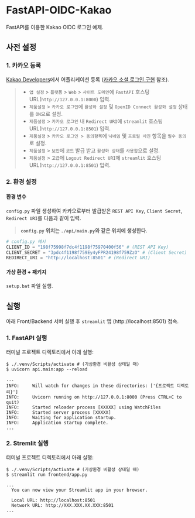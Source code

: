 # FastAPI-OIDC-Kakao
FastAPI를 이용한 Kakao OIDC 로그인 예제.


## 사전 설정

### 1. 카카오 등록
[Kakao Developers](https://developers.kakao.com/)에서 어플리케이션 등록 ([카카오 소셜 로그인 구현](https://blog.naver.com/shino1025/222226561870) 참조).

> * `앱 설정` > `플랫폼` > `Web` > `사이트 도메인`에 `FastAPI` 호스팅 URL(`http://127.0.0.1:8000`) 입력.
> * `제품설정` > `카카오 로그인`에 `활성화 설정` 및 `OpenID Connect 활성화 설정` 상태를 `ON`으로 설정.
> * `제품설정` > `카카오 로그인` 내 `Redirect URI`에 `streamlit` 호스팅 URL(`http://127.0.0.1:8501`) 입력.
> * `제품설정` > `카카오 로그인 > 동의항목`에 `닉네임` 및 `프로필 사진` 항목을 `필수 동의`로 설정.
> * `제품설정` > `보안`에 `코드` 발급 받고 `활성화 상태`를 `사용함`으로 설정.
> * `제품설정` > `고급`에 `Logout Redirect URI`에 `streamlit` 호스팅 URL(`http://127.0.0.1:8501`) 입력.

### 2. 환경 설정

#### 환경 변수
`config.py` 파일 생성하여 카카오로부터 발급받은 `REST API Key`, `Client Secret`, `Redirect URI`를 다음과 같이 입력.

> **`config.py` 위치는 `./api/main.py`와 같은 위치에 생성한다.**

```python
# config.py 예시
CLIENT_ID = "198f75998f7dc4f1198f75970400f56" # (REST API Key)
CLIENT_SECRET = "3pdc4f1198f759Ey4yFPR24198f759ZzO" # (Client Secret)
REDIRECT_URI = "http://localhost:8501" # (Redirect URI)
```

#### 가상 환경 + 패키지
`setup.bat` 파일 실행.

## 실행

아래 Front/Backend 서버 실행 후 `streamlit` 앱 (http://localhost:8501) 접속.

### 1. FastAPI 실행
터미널 프로젝트 디렉토리에서 아래 실행:
```shell
$ ./.venv/Scripts/activate # (가상환경 비활성 상태일 때)
$ uvicorn api.main:app --reload

...
INFO:     Will watch for changes in these directories: ['{프로젝트 디렉토리}']
INFO:     Uvicorn running on http://127.0.0.1:8000 (Press CTRL+C to quit)
INFO:     Started reloader process [XXXXX] using WatchFiles
INFO:     Started server process [XXXXX]
INFO:     Waiting for application startup.
INFO:     Application startup complete.
...
```

### 2. Stremlit 실행
터미널 프로젝트 디렉토리에서 아래 실행:
```shell
$ ./.venv/Scripts/activate # (가상환경 비활성 상태일 때)
$ streamlit run frontend/app.py

...
  You can now view your Streamlit app in your browser.

  Local URL: http://localhost:8501
  Network URL: http://XXX.XXX.XX.XXX:8501
...
```